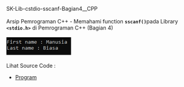 SK-Lib-cstdio-sscanf-Bagian4__CPP<br><br>
Arsip Pemrograman C++ - Memahami function <code><b>sscanf()</b></code>pada Library <code><b>&lt;stdio.h></b></code> di Pemrograman C++ (Bagian 4)<br><br>
<img src="https://github.com/RizkyKhapidsyah/SK-Lib-stdio.h-sscanf-Bagian4__C/blob/master/x64/result/001.PNG"><br><br>
Lihat Source Code : <br>
- <a href="https://github.com/RizkyKhapidsyah/SK-Lib-stdio.h-sscanf-Bagian4__C/blob/master/SK-Lib-stdio.h-sscanf-Bagian4__C/Source.c">Program</a>
